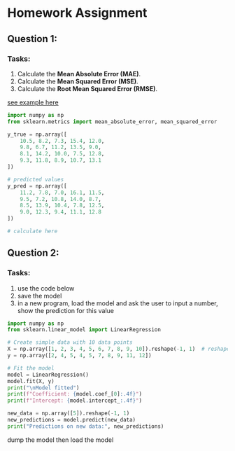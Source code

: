 # Homework Assignment

## Question 1:  

### Tasks:
1. Calculate the **Mean Absolute Error (MAE)**.  
2. Calculate the **Mean Squared Error (MSE)**.  
3. Calculate the **Root Mean Squared Error (RMSE)**.

<a href="https://github.com/pythonai170624/pages/blob/main/5-deploy-model.md">see example here</a>

```python
import numpy as np
from sklearn.metrics import mean_absolute_error, mean_squared_error

y_true = np.array([
    10.5, 8.2, 7.3, 15.4, 12.0,
    9.8, 6.7, 11.2, 13.5, 9.0,
    8.1, 14.2, 10.0, 7.5, 12.8,
    9.3, 11.8, 8.9, 10.7, 13.1
])

# predicted values
y_pred = np.array([
    11.2, 7.8, 7.0, 16.1, 11.5,
    9.5, 7.2, 10.8, 14.0, 8.7,
    8.5, 13.9, 10.4, 7.8, 12.5,
    9.0, 12.3, 9.4, 11.1, 12.8
])

# calculate here

```

## Question 2:

### Tasks:
1. use the code below
2. save the model
3. in a new program, load the model and ask the user to input a number, show the prediction for this value

```python
import numpy as np
from sklearn.linear_model import LinearRegression

# Create simple data with 10 data points
X = np.array([1, 2, 3, 4, 5, 6, 7, 8, 9, 10]).reshape(-1, 1)  # reshape for sklearn
y = np.array([2, 4, 5, 4, 5, 7, 8, 9, 11, 12])

# Fit the model
model = LinearRegression()
model.fit(X, y)
print("\nModel fitted")
print(f"Coefficient: {model.coef_[0]:.4f}")
print(f"Intercept: {model.intercept_:.4f}")

new_data = np.array([5]).reshape(-1, 1)
new_predictions = model.predict(new_data)
print("Predictions on new data:", new_predictions)
```

dump the model then load the model 